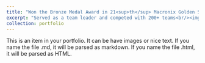 ```yaml
---
title: "Won the Bronze Medal Award in 21<sup>th</sup> Macronix Golden Silicon Award"
excerpt: "Served as a team leader and competed with 200+ teams<br/><img src='/images/macronix.jpeg', 'width='600'>"
collection: portfolio
---
```


This is an item in your portfolio. It can be have images or nice text. If you name the file .md, it will be parsed as markdown. If you name the file .html, it will be parsed as HTML. 
